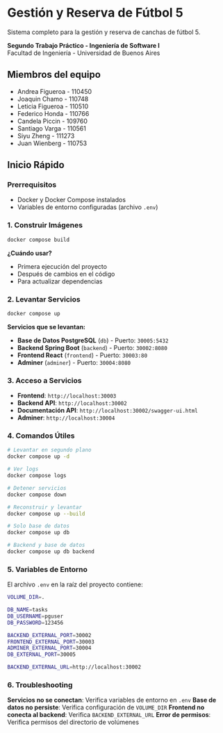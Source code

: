 # Gestión y Reserva de Fútbol 5

Sistema completo para la gestión y reserva de canchas de fútbol 5.

**Segundo Trabajo Práctico - Ingeniería de Software I**  
Facultad de Ingeniería - Universidad de Buenos Aires

## Miembros del equipo

- Andrea Figueroa - 110450
- Joaquin Chamo - 110748
- Leticia Figueroa - 110510
- Federico Honda - 110766
- Candela Piccin - 109760
- Santiago Varga - 110561
- Siyu Zheng - 111273
- Juan Wienberg - 110753

## Inicio Rápido

### Prerrequisitos
- Docker y Docker Compose instalados
- Variables de entorno configuradas (archivo `.env`)

### 1. Construir Imágenes

```bash
docker compose build
```

**¿Cuándo usar?**
- Primera ejecución del proyecto
- Después de cambios en el código
- Para actualizar dependencias

### 2. Levantar Servicios

```bash
docker compose up
```

**Servicios que se levantan:**
- **Base de Datos PostgreSQL** (`db`) - Puerto: `30005:5432`
- **Backend Spring Boot** (`backend`) - Puerto: `30002:8080`
- **Frontend React** (`frontend`) - Puerto: `30003:80`
- **Adminer** (`adminer`) - Puerto: `30004:8080`

### 3. Acceso a Servicios

- **Frontend**: `http://localhost:30003`
- **Backend API**: `http://localhost:30002`
- **Documentación API**: `http://localhost:30002/swagger-ui.html`
- **Adminer**: `http://localhost:30004`

### 4. Comandos Útiles

```bash
# Levantar en segundo plano
docker compose up -d

# Ver logs
docker compose logs

# Detener servicios
docker compose down

# Reconstruir y levantar
docker compose up --build

# Solo base de datos
docker compose up db

# Backend y base de datos
docker compose up db backend
```

### 5. Variables de Entorno

El archivo `.env` en la raíz del proyecto contiene:

```bash
VOLUME_DIR=.

DB_NAME=tasks
DB_USERNAME=pguser
DB_PASSWORD=123456

BACKEND_EXTERNAL_PORT=30002
FRONTEND_EXTERNAL_PORT=30003
ADMINER_EXTERNAL_PORT=30004
DB_EXTERNAL_PORT=30005

BACKEND_EXTERNAL_URL=http://localhost:30002
```

### 6. Troubleshooting

**Servicios no se conectan**: Verifica variables de entorno en `.env`
**Base de datos no persiste**: Verifica configuración de `VOLUME_DIR`
**Frontend no conecta al backend**: Verifica `BACKEND_EXTERNAL_URL`
**Error de permisos**: Verifica permisos del directorio de volúmenes
